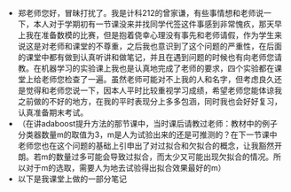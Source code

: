 - 郑老师您好，冒昧打扰了。我是计科212的曾家谦，有些事情想和老师说一下，本人对于学期初有一节课没来并找同学代签这件事感到非常愧疚，那天早上我在准备数模的比赛，但是抱着侥幸心理没有事先和老师请假，作为学生来说这是对老师和课堂的不尊重，之后我也意识到了这个问题的严重性，在后面的课堂中都有做到认真听讲和做笔记，并且在遇到问题的时候也有向老师您请教。在机器学习的实验课上我也是认真地完成了老师的要求，四个实验都在课堂上给老师您检查了一遍。虽然老师可能对不上我的人和名字，但考虑良久还是觉得和老师您说一下，因本人平时比较重视学习成绩，希望老师您能体谅我之前做的不好的地方，在我的平时表现分上多多包涵，同时我也会好好复习，认真准备期末考试。
- （在讲adaboost提升方法的那节课中，当时课后请教过老师：教材中的例子分类器数量m的取值为3，m是人为试验出来的还是可推测的？在下一节课中老师您也在这个问题的基础上引申出了对过拟合和欠拟合的概念，让我豁然开朗。若m的数量过多可能会导致过拟合，而太少又可能出现欠拟合的情况。所以对于m的选取，需要人为地去试验得出拟合效果最好的m）
- 以下是我课堂上做的一部分笔记